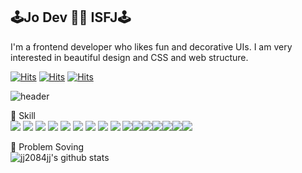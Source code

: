 ## 🕹Jo Dev 🧚‍♀️ ISFJ🕹

 I'm a frontend developer who likes fun and decorative UIs.
 I am very interested in beautiful design and CSS and web structure.
 
[![Hits](https://hits.seeyoufarm.com/api/count/incr/badge.svg?url=https%3A%2F%2Fgithub.com%2Fjj2084jj&count_bg=%2379C83D&title_bg=%23555555&icon=&icon_color=%23E7E7E7&title=git_Joeun&edge_flat=false)](https://hits.seeyoufarm.com) [![Hits](https://hits.seeyoufarm.com/api/count/incr/badge.svg?url=https%3A%2F%2Fvelog.io%2F%40whdms3368&count_bg=%23FF7779&title_bg=%23555555&icon=&icon_color=%23E7E7E7&title=velog_joeun&edge_flat=false)](https://hits.seeyoufarm.com) [![Hits](https://hits.seeyoufarm.com/api/count/incr/badge.svg?url=https%3A%2F%2Fjikeun.tistory.com&count_bg=%2377BFFF&title_bg=%23555555&icon=&icon_color=%23E7E7E7&title=tistory_joeun&edge_flat=false)](https://hits.seeyoufarm.com)

 
![header](https://capsule-render.vercel.app/api?type=wave&color=auto&height=300&section=header&text=joeun-like&fontSize=90)

👀 Skill <br />
<img src="https://img.shields.io/badge/Javascript-F7DF1E?style=flat-square&logo=Javascript&logoColor=white"/> <img src="https://img.shields.io/badge/Css-1572B6?style=flat-square&logo=Css&logoColor=white"/> <img src="https://img.shields.io/badge/Html-E34F26?style=flat-square&logo=Html&logoColor=white"/> <img src="https://img.shields.io/badge/Html-4FC08D?style=flat-square&logo=Vue.js&logoColor=white"/> <img src="https://img.shields.io/badge/Html-1867C0?style=flat-square&logo=Vuetify&logoColor=white"/> <img src="https://img.shields.io/badge/Html-61DAFB?style=flat-square&logo=React&logoColor=white"/> <img src="https://img.shields.io/badge/Html-FF4154?style=flat-square&logo=ReactQuery&logoColor=white"/> <img src="https://img.shields.io/badge/Html-09D3AC?style=flat-square&logo=CreateReactApp&logoColor=white"/> <img src="https://img.shields.io/badge/Html-3178C6?style=flat-square&logo=TypeScript&logoColor=white"/> <img src="https://img.shields.io/badge/Html-FF9A00?style=flat-square&logo=AdobeIllustrator&logoColor=white"/><img src="https://img.shields.io/badge/Html-31A8FF?style=flat-square&logo=AdobePhotoshop&logoColor=white"/><img src="https://img.shields.io/badge/Html-F24E1E?style=flat-square&logo=Figma&logoColor=white"/><img src="https://img.shields.io/badge/Html-000000?style=flat-square&logo=Next.js&logoColor=white"/><img src="https://img.shields.io/badge/Html-00DC82?style=flat-square&logo=Nuxt.js&logoColor=white"/><img src="https://img.shields.io/badge/Html-0170FE?style=flat-square&logo=AntDesign&logoColor=white"/><img src="https://img.shields.io/badge/Html-FFCA28?style=flat-square&logo=Firebase&logoColor=white"/>



💪 Problem Soving <br />
![jj2084jj's github stats](https://github-readme-stats.vercel.app/api?username=jj2084jj&show_icons=true)
<!--
**jj2084jj/jj2084jj** is a ✨ _special_ ✨ repository because its `README.md` (this file) appears on your GitHub profile.

Here are some ideas to get you started:

- 🔭 I’m currently working on ...
- 🌱 I’m currently learning ...
- 👯 I’m looking to collaborate on ...
- 🤔 I’m looking for help with ...
- 💬 Ask me about ...
- 📫 How to reach me: ...
- 😄 Pronouns: ...
- ⚡ Fun fact: ...
-->
